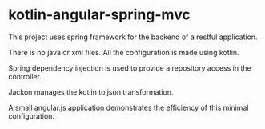 kotlin-angular-spring-mvc
=========================

This project uses spring framework for the backend of a restful application.

There is no java or xml files. All the configuration is made using kotlin.

Spring dependency injection is used to provide a repository access in the
 controller.

Jackon manages the kotlin to json transformation.

A small angular.js application demonstrates the efficiency of this minimal
 configuration.
